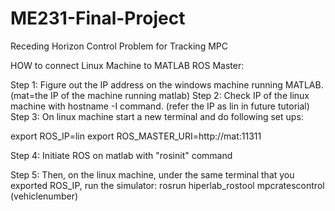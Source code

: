 # ME231-Final-Project
Receding Horizon Control Problem for Tracking MPC

HOW to connect Linux Machine to MATLAB ROS Master:

Step 1: Figure out the IP address on the windows machine running MATLAB.  (mat=the IP of the machine running matlab)
Step 2: Check IP of the linux machine with hostname -I command. (refer the IP as lin in future tutorial)
Step 3: On linux machine start a new terminal and do following set ups:

export ROS_IP=lin
export ROS_MASTER_URI=http://mat:11311


Step 4: Initiate ROS on matlab with "rosinit" command

Step 5: Then, on the linux machine, under the same terminal that you exported ROS_IP, run the simulator: rosrun hiperlab_rostool mpcratescontrol (vehiclenumber)

